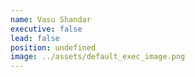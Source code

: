 ```yaml
---
name: Vasu Shandar
executive: false
lead: false
position: undefined
image: ../assets/default_exec_image.png
---
```

